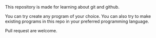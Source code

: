 This repository is made for learning about git and github.

You can try create any program of your choice.
You can also try to make existing programs in this repo in your preferred programming language.

Pull request are welcome.
